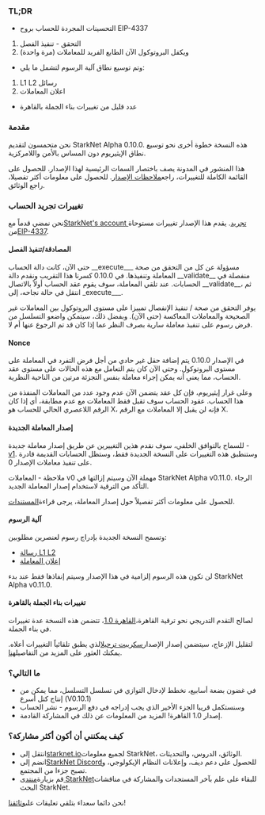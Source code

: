 ### TL;DR

* التحسينات المجردة للحساب بروح EIP-4337

1. التحقق - تنفيذ الفصل
2. ويكفل البروتوكول الآن الطابع الفريد للمعاملات (مرة واحدة)

* وتم توسيع نطاق آلية الرسوم لتشمل ما يلي:

1. L1<unk> L2 رسائل
2. اعلان المعاملات

* عدد قليل من تغييرات بناء الجملة بالقاهرة

### مقدمة

نحن متحمسون لتقديم StarkNet Alpha 0.10.0. هذه النسخة خطوة أخرى نحو توسيع نطاق الإيثيريوم دون المساس بالأمن واللامركزية.

هذا المنشور في المدونة يصف باختصار السمات الرئيسية لهذا الإصدار. للحصول على القائمة الكاملة للتغييرات، راجع[ملاحظات الإصدار](https://github.com/starkware-libs/cairo-lang/releases). للحصول على معلومات أكثر تفصيلا، راجع الوثائق[](https://docs.starknet.io/).

### تغييرات تجريد الحساب

نحن نمضي قدماً مع[StarkNet's account تجريد](https://community.starknet.io/t/starknet-account-abstraction-model-part-1/781). يقدم هذا الإصدار تغييرات مستوحاة من[EIP-4337](https://eips.ethereum.org/EIPS/eip-4337).

#### المصادقة/تنفيذ الفصل

حتى الآن، كانت دالة الحساب \_\_execute\_\__ مسؤولة عن كل من التحقق من صحة المعاملة وتنفيذها. في 0.10.0 كسرنا هذا التقريب ونقدم دالة \_\_validate\_\_ منفصلة في الحسابات. عند تلقي المعاملة، سوف يقوم عقد الحساب أولاً بالاتصال \_\_validate\_\_، ثم انتقل في حالة نجاحه، إلى \_execute\_\_\_.

يوفر التحقق من صحة / تنفيذ الإنفصال تمييزا على مستوى البروتوكول بين المعاملات غير الصحيحة والمعاملات المعاكسة (حتى الآن). وبفضل ذلك، سيتمكن واضعو التسلسل من فرض رسوم على تنفيذ معاملة سارية بصرف النظر عما إذا كان قد تم الرجوع عنها أم لا.

#### Nonce

في الإصدار 0.10.0 يتم إضافة حقل غير حادي من أجل فرض التفرد في المعاملة على مستوى البروتوكول. وحتى الآن كان يتم التعامل مع هذه الحالات على مستوى عقد الحساب، مما يعني أنه يمكن إجراء معاملة بنفس التجزئة مرتين من الناحية النظرية.

وعلى غرار إيثيريوم، فإن كل عقد يتضمن الآن عدم وجود عدد من المعاملات المنفذة من هذا الحساب. عقود الحساب سوف تقبل فقط المعاملات مع عدم مطابقة، أي إذا كان الرقم اللاعصري الحالي للحساب هو X، فإنه لن يقبل إلا المعاملات مع الرقم X.

#### إصدار المعاملة الجديدة

للسماح بالتوافق الخلفي، سوف نقدم هذين التغييرين عن طريق إصدار معاملة جديدة -[v1](https://docs.starknet.io/docs/Blocks/transactions/#invoke-transaction-version-1%5C). وستنطبق هذه التغييرات على النسخة الجديدة فقط، وستظل الحسابات القديمة قادرة على تنفيذ معاملات الإصدار 0.

ملاحظة - المعاملات v0 مهملة الآن وسيتم إزالتها في StarkNet Alpha v0.11.0. الرجاء التأكد من الترقية لاستخدام إصدار المعاملة الجديد.

للحصول على معلومات أكثر تفصيلاً حول إصدار المعاملة، يرجى قراءة[المستندات](https://docs.starknet.io/docs/Blocks/transactions/#invoke-transaction-version-1%5C).

#### آلية الرسوم

وتسمح النسخة الجديدة بإدراج رسوم لعنصرين مطلوبين:

* [رسالة L1<unk> L2](https://docs.starknet.io/docs/L1-L2%20Communication/messaging-mechanism#l1--l2-message-fees)
* [إعلان المعاملة](https://docs.starknet.io/docs/Blocks/transactions#declare-transaction)

لن تكون هذه الرسوم إلزامية في هذا الإصدار وسيتم إنفاذها فقط عند بدء StarkNet Alpha v0.11.0.

#### تغييرات بناء الجملة بالقاهرة

لصالح التقدم التدريجي نحو ترقية القاهرة،[القاهرة 1.0](https://www.youtube.com/watch?v=Ny4Rv6ztINU)، تتضمن هذه النسخة عدة تغييرات في بناء الجملة.

لتقليل الإزعاج، سيتضمن إصدار الإصدار[سكريبت ترحيل](https://www.youtube.com/watch?v=kXs59zaQrsc)الذي يطبق تلقائياً التغييرات أعلاه. يمكنك العثور على المزيد من التفاصيل[هنا](https://github.com/starkware-libs/cairo-lang/releases).

### ما التالي؟

* في غضون بضعة أسابيع، نخطط لإدخال التوازي في تسلسل التسلسل، مما يمكن من إنتاج كتل أسرع (V0.10.1)
* وسنستكمل قريبا الجزء الأخير الذي يجب إدراجه في دفع الرسوم - نشر الحساب
* إصدار 1.0 القاهرة! المزيد من المعلومات عن ذلك في المشاركة القادمة.

### كيف يمكنني أن أكون أكثر مشاركة؟

* انتقل إلى[starknet.io](https://starknet.io/)لجميع معلومات StarkNet، الوثائق، الدروس، والتحديثات.
* انضم إلى[StarkNet Discord](http://starknet.io/discord)للحصول على دعم ديف، وإعلانات النظام الإيكولوجي، و تصبح جزءا من المجتمع.
* قم بزيارة[منتدى StarkNet](http://community.starknet.io/)للبقاء على علم بآخر المستجدات والمشاركة في مناقشات البحث StarkNet.

نحن دائما سعداء بتلقي تعليقات على[وثائقنا](https://docs.starknet.io/)!